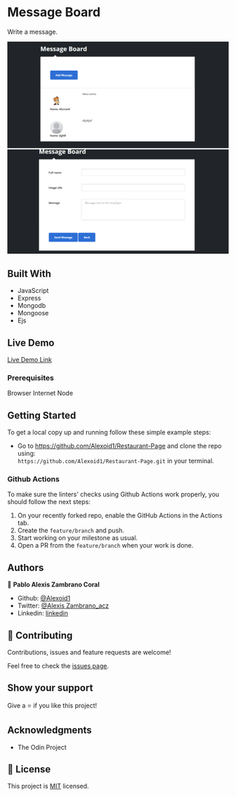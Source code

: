 # Message Board
 Write a message.

![screenshot](./img/image1.png)
![screenshot](./img/image2.png)


## Built With

- JavaScript
- Express
- Mongodb
- Mongoose
- Ejs

## Live Demo
[Live Demo Link]()
 

### Prerequisites

Browser
Internet
Node

## Getting Started

To get a local copy up and running follow these simple example steps:

- Go to https://github.com/Alexoid1/Restaurant-Page and clone the repo using: <br>
`https://github.com/Alexoid1/Restaurant-Page.git` in your terminal.

### Github Actions

To make sure the linters' checks using Github Actions work properly, you should follow the next steps:

1. On your recently forked repo, enable the GitHub Actions in the Actions tab.
2. Create the `feature/branch` and push.
3. Start working on your milestone as usual.
4. Open a PR from the `feature/branch` when your work is done.


## Authors

👤 **Pablo Alexis Zambrano Coral**
- Github: [@Alexoid1](https://github.com/Alexoid1)
- Twitter: [@Alexis Zambrano_acz](https://twitter.com/pablo_acz)
- Linkedin: [linkedin](https://www.linkedin.com/in/alexzambranocoral/)

## 🤝 Contributing

Contributions, issues and feature requests are welcome!

Feel free to check the [issues page](https://github.com/Alexoid1/Message-Board/issues).

## Show your support

Give a ⭐️ if you like this project!

## Acknowledgments


- The Odin Project


## 📝 License

This project is [MIT]() licensed.
